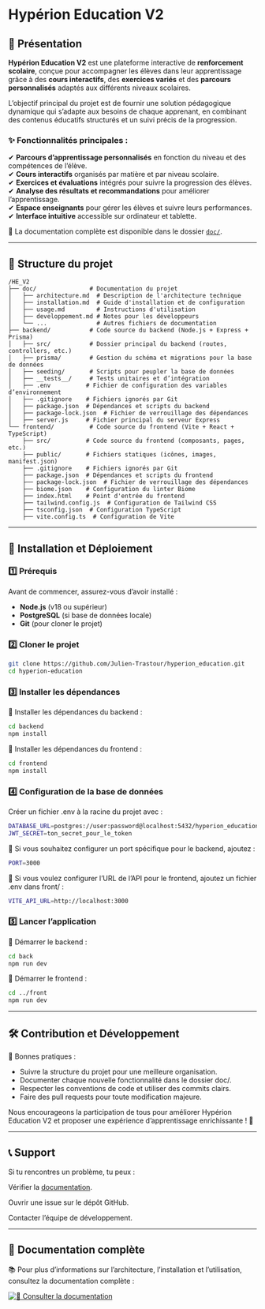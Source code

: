 # Hypérion Education V2

## 📖 Présentation

**Hypérion Education V2** est une plateforme interactive de **renforcement scolaire**, conçue pour accompagner les élèves dans leur apprentissage grâce à des **cours interactifs**, des **exercices variés** et des **parcours personnalisés** adaptés aux différents niveaux scolaires.

L’objectif principal du projet est de fournir une solution pédagogique dynamique qui s’adapte aux besoins de chaque apprenant, en combinant des contenus éducatifs structurés et un suivi précis de la progression.

### ✨ Fonctionnalités principales :
✔ **Parcours d’apprentissage personnalisés** en fonction du niveau et des compétences de l’élève.  
✔ **Cours interactifs** organisés par matière et par niveau scolaire.  
✔ **Exercices et évaluations** intégrés pour suivre la progression des élèves.  
✔ **Analyse des résultats et recommandations** pour améliorer l’apprentissage.  
✔ **Espace enseignants** pour gérer les élèves et suivre leurs performances.  
✔ **Interface intuitive** accessible sur ordinateur et tablette.

📂 La documentation complète est disponible dans le dossier [`doc/`](./doc/).

---

## 📂 Structure du projet

```
/HE_V2
├── doc/               # Documentation du projet
│   ├── architecture.md  # Description de l'architecture technique
│   ├── installation.md  # Guide d'installation et de configuration
│   ├── usage.md         # Instructions d'utilisation
│   ├── developpement.md # Notes pour les développeurs
│   └── ...              # Autres fichiers de documentation
├── backend/           # Code source du backend (Node.js + Express + Prisma)
│   ├── src/           # Dossier principal du backend (routes, controllers, etc.)
│   ├── prisma/        # Gestion du schéma et migrations pour la base de données
│   ├── seeding/       # Scripts pour peupler la base de données
│   ├── __tests__/     # Tests unitaires et d’intégration
│   ├── .env          # Fichier de configuration des variables d’environnement
│   ├── .gitignore    # Fichiers ignorés par Git
│   ├── package.json  # Dépendances et scripts du backend
│   ├── package-lock.json  # Fichier de verrouillage des dépendances
│   ├── server.js     # Fichier principal du serveur Express
└── frontend/          # Code source du frontend (Vite + React + TypeScript)
    ├── src/          # Code source du frontend (composants, pages, etc.)
    ├── public/       # Fichiers statiques (icônes, images, manifest.json)
    ├── .gitignore    # Fichiers ignorés par Git
    ├── package.json  # Dépendances et scripts du frontend
    ├── package-lock.json  # Fichier de verrouillage des dépendances
    ├── biome.json    # Configuration du linter Biome
    ├── index.html    # Point d'entrée du frontend
    ├── tailwind.config.js  # Configuration de Tailwind CSS
    ├── tsconfig.json  # Configuration TypeScript
    ├── vite.config.ts  # Configuration de Vite
```

---

## 🚀 Installation et Déploiement

### 1️⃣ Prérequis
Avant de commencer, assurez-vous d’avoir installé :

- **Node.js** (v18 ou supérieur)
- **PostgreSQL** (si base de données locale)
- **Git** (pour cloner le projet)

### 2️⃣ Cloner le projet
```sh
git clone https://github.com/Julien-Trastour/hyperion_education.git
cd hyperion-education
```

### 3️⃣ Installer les dépendances
📌 Installer les dépendances du backend :
```sh
cd backend
npm install
```
📌 Installer les dépendances du frontend :
```sh
cd frontend
npm install
```

### 4️⃣ Configuration de la base de données
Créer un fichier .env à la racine du projet avec :
```sh
DATABASE_URL=postgres://user:password@localhost:5432/hyperion_education
JWT_SECRET=ton_secret_pour_le_token
   ```

📌 Si vous souhaitez configurer un port spécifique pour le backend, ajoutez :
```sh
PORT=3000
   ```

📌 Si vous voulez configurer l’URL de l’API pour le frontend, ajoutez un fichier .env dans front/ :
```sh
VITE_API_URL=http://localhost:3000
   ```

### 5️⃣ Lancer l’application
📌 Démarrer le backend :
```sh
cd back
npm run dev
```

📌 Démarrer le frontend :
```sh
cd ../front
npm run dev
```

---

## 🛠️ Contribution et Développement

📌 Bonnes pratiques :
- Suivre la structure du projet pour une meilleure organisation.
- Documenter chaque nouvelle fonctionnalité dans le dossier doc/.
- Respecter les conventions de code et utiliser des commits clairs.
- Faire des pull requests pour toute modification majeure.

Nous encourageons la participation de tous pour améliorer Hypérion Education V2 et proposer une expérience d’apprentissage enrichissante ! 🚀

---
## 📞 Support
Si tu rencontres un problème, tu peux :

Vérifier la [documentation](./doc/).

Ouvrir une issue sur le dépôt GitHub.

Contacter l’équipe de développement.

---
## 📖 Documentation complète

📚 Pour plus d’informations sur l’architecture, l’installation et l’utilisation, consultez la documentation complète :

[![📖 Consulter la documentation](https://img.shields.io/badge/-Consulter%20la%20documentation-blue?style=for-the-badge)](./doc/index.md)
